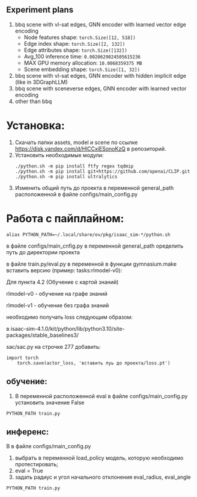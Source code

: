 ## Experiment plans
1. bbq scene with vl-sat edges, GNN encoder with learned vector edge encoding
    * Node features shape: `torch.Size([12, 518])`
    * Edge index shape: `torch.Size([2, 132])`
    * Edge attributes shape: `torch.Size([132])`
    * Avg_100 inference time: `0.0020629024505615236`
    * MAX GPU memory allocation: `10.0068359375 MB`
    * Scene embedding shape: `torch.Size([1, 32])`
2. bbq scene with vl-sat edges, GNN encoder with hidden implicit edge (like in 3DGraphLLM)
3. bbq scene with sceneverse edges, GNN encoder with learned vector encoding
4. other than bbq

# Установка:
1. Скачать папки assets, model и scene по ссылке https://disk.yandex.com/d/HlCCxiESonoKzQ в репозиторий.
2. Установить необходимые модули:
   ```
   ./python.sh -m pip install ftfy regex tqdmip
   ./python.sh -m pip install git+https://github.com/openai/CLIP.git
   ./python.sh -m pip install ultralytics
   ```
3. Изменить общий путь до проекта в переменной general_path расположенной в файле configs/main_config.py
# Работа с пайплайном:
```
alias PYTHON_PATH=~/.local/share/ov/pkg/isaac_sim-*/python.sh
```
в файле configs/main_cnfig.py в переменной general_path оределить путь до директории проекта

в файле train.py/eval.py в переменной в функции gymnasium.make вставить версию (пример: tasks:rlmodel-v0):

Для пункта 4.2 (Обучение с картой знаний)

rlmodel-v0 - обучение на графе знаний

rlmodel-v1 - обучение без графа знаний

необходимо получать loss следующим образом:

в isaac-sim-4.1.0/kit/python/lib/python3.10/site-packages/stable_baselines3/

sac/sac.py на строчке 277 добавить:
```
import torch
    torch.save(actor_loss, 'вставить пуь до проекта/loss.pt')
```
## обучение:
1. В переменной расположенной eval в файле configs/main_config.py установить значение False
```
PYTHON_PATH train.py
```
## инференс:
В в файле configs/main_config.py
1. выбрать в переменной load_policy модель, которую необходимо протестировать;
2. eval = True
3. задать радиус и угол начального отклонения eval_radius, eval_angle
```
PYTHON_PATH train.py
```
